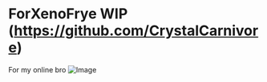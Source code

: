 
# ForXenoFrye WIP (https://github.com/CrystalCarnivore)
For my online bro
![Image](https://github.com/user-attachments/assets/a8c305cd-8859-40e3-87b8-c9e84b5fdc79)



